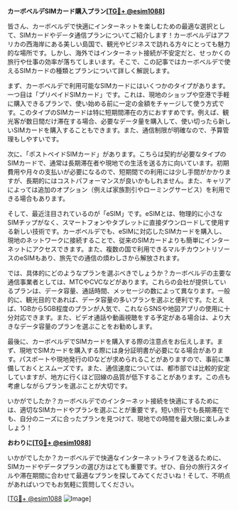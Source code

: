**カーボベルデSIMカード購入プラン[[TG💪+ @esim1088](https://t.me/s/esim1088)]**

皆さん、カーボベルデで快適にインターネットを楽しむための最適な選択として、SIMカードやデータ通信プランについてご紹介します！カーボベルデはアフリカの西海岸にある美しい島国で、観光やビジネスで訪れる方々にとっても魅力的な場所です。しかし、海外ではインターネット接続が不安定だと、せっかくの旅行や仕事の効率が落ちてしまいます。そこで、この記事ではカーボベルデで使えるSIMカードの種類とプランについて詳しく解説します。

まず、カーボベルデで利用可能なSIMカードにはいくつかのタイプがあります。一つ目は「プリペイドSIMカード」です。これは、現地のショップや空港で手軽に購入できるプランで、使い始める前に一定の金額をチャージして使う方式です。このタイプのSIMカードは特に短期間滞在の方におすすめです。例えば、観光客が数日間だけ滞在する場合、必要なデータ量を購入して、使い切ったら新しいSIMカードを購入することもできます。また、通信制限が明確なので、予算管理もしやすいです。

次に、「ポストペイドSIMカード」があります。こちらは契約が必要なタイプのSIMカードで、通常は長期滞在者や現地での生活を送る方に向いています。初期費用や月々の支払いが必要になるので、短期間での利用には少し手間がかかりますが、長期的にはコストパフォーマンスが良いかもしれません。また、キャリアによっては追加のオプション（例えば家族割引やローミングサービス）を利用できる場合もあります。

そして、最近注目されているのが「eSIM」です。eSIMとは、物理的に小さなSIMチップがなく、スマートフォンやタブレットに直接ダウンロードして使用する新しい技術です。カーボベルデでも、eSIMに対応したSIMカードを購入し、現地のネットワークに接続することで、従来のSIMカードよりも簡単にインターネットにアクセスできます。また、複数の国で利用できるマルチカウントリソースのeSIMもあり、旅先での通信の煩わしさから解放されます。

では、具体的にどのようなプランを選ぶべきでしょうか？カーボベルデの主要な通信事業者としては、MTCやCVCなどがあります。これらの会社が提供しているプランは、データ容量、通話時間、メッセージの数によって異なります。一般的に、観光目的であれば、データ容量の多いプランを選ぶと便利です。たとえば、1GBから5GB程度のプランが人気で、これならSNSや地図アプリの使用に十分対応できます。また、ビデオ通話や動画視聴をする予定がある場合は、より大きなデータ容量のプランを選ぶことをお勧めします。

最後に、カーボベルデでSIMカードを購入する際の注意点をお伝えします。まず、現地でSIMカードを購入する際には身分証明書が必要になる場合があります。パスポートや現地発行のIDなどが求められることがありますので、事前に準備しておくとスムーズです。また、通信速度については、都市部では比較的安定していますが、地方に行くほど回線の品質が低下することがあります。この点も考慮しながらプランを選ぶことが大切です。

いかがでしたか？カーボベルデでのインターネット接続を快適にするためには、適切なSIMカードやプランを選ぶことが重要です。短い旅行でも長期滞在でも、自分のニーズに合ったプランを見つけて、現地での時間を最大限に楽しみましょう！

**おわりに[[TG💪+ @esim1088](https://t.me/s/esim1088)]**

いかがでしたか？カーボベルデで快適なインターネットライフを送るために、SIMカードやデータプランの選び方はとても重要です。ぜひ、自分の旅行スタイルや滞在期間に合わせて最適なプランを探してみてくださいね！そして、不明点があればいつでもお気軽に質問してください。

[[TG💪+ @esim1088](https://t.me/s/esim1088) ![Image](https://i.postimg.cc/Y0z9fWf4/image.png)]